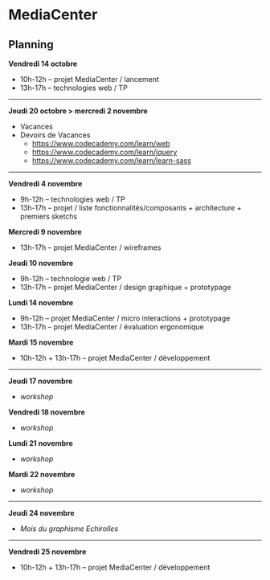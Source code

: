 # MediaCenter

## Planning

**Vendredi 14 octobre**
* 10h-12h – projet MediaCenter / lancement
* 13h-17h – technologies web / TP

---

**Jeudi 20 octobre > mercredi 2 novembre**
* Vacances
* Devoirs de Vacances
    * https://www.codecademy.com/learn/web
    * https://www.codecademy.com/learn/jquery
    * https://www.codecademy.com/learn/learn-sass

---

**Vendredi 4 novembre**
* 9h-12h – technologies web / TP
* 13h-17h – projet / liste fonctionnalités/composants + architecture + premiers sketchs

**Mercredi 9 novembre**
* 13h-17h – projet MediaCenter / wireframes

**Jeudi 10 novembre**
* 9h-12h – technologie web / TP
* 13h-17h – projet MediaCenter / design graphique + prototypage

**Lundi 14 novembre**
* 9h-12h – projet MediaCenter / micro interactions + prototypage
* 13h-17h – projet MediaCenter / évaluation ergonomique

**Mardi 15 novembre**
* 10h-12h + 13h-17h – projet MediaCenter / développement

---

**Jeudi 17 novembre**
* _workshop_

**Vendredi 18 novembre**
* _workshop_

**Lundi 21 novembre**
* _workshop_

**Mardi 22 novembre**
* _workshop_

---

**Jeudi 24 novembre**
* _Mois du graphisme Echirolles_

---

**Vendredi 25 novembre**
* 10h-12h + 13h-17h – projet MediaCenter / développement
